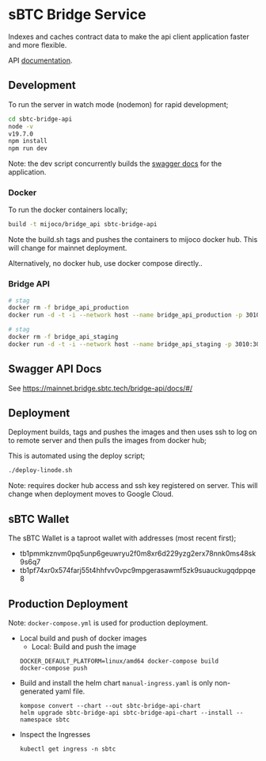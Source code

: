 # sBTC Bridge Service

Indexes and caches contract data to make the api client application faster
and more flexible.

API [documentation](https://mainnet.bridge.sbtc.tech/bridge-api/docs/).

## Development

To run the server in watch mode (nodemon) for rapid development;

```bash
cd sbtc-bridge-api
node -v
v19.7.0
npm install
npm run dev
```

Note: the dev script concurrently builds the [swagger docs](http://localhost:3010/docs) for
the application.

### Docker

To run the docker containers locally;

```bash
build -t mijoco/bridge_api sbtc-bridge-api
```

Note the build.sh tags and pushes the containers to mijoco docker hub. This will change for mainnet
deployment.

Alternatively, no docker hub, use docker compose directly..

### Bridge API

```bash
# stag
docker rm -f bridge_api_production
docker run -d -t -i --network host --name bridge_api_production -p 3010:3010 -e NODE_ENV='linode-production' -e mongoDbUrl=${SBTC_MONGO_URL} -e mongoDbName=${SBTC_MONGO_DBNAME} -e mongoUser=${SBTC_MONGO_USER} -e mongoPwd=${SBTC_MONGO_PWD} -e btcRpcUser=${SBTC_BTC_RPC_USER} -e btcRpcPwd=${SBTC_BTC_RPC_PWD}  -e btcNode=${SBTC_BTC_NODE} -e btcSchnorrReveal=${SBTC_BTC_SCHNORR_KEY_REVEAL} -e btcSchnorrReclaim=${SBTC_BTC_SCHNORR_KEY_RECLAIM} -e btcSchnorrOracle=${SBTC_BTC_SCHNORR_KEY_ORACLE} -e sbtcContractId=${SBTC_CONTRACT_ID} -e network=${SBTC_NETWORK} -e stacksApi=${SBTC_STACKS_API} -e stacksExplorerUrl=${SBTC_STACKS_EXPLORER_URL} -e bitcoinExplorerUrl=${SBTC_BITCOIN_EXPLORER_URL} -e mempoolUrl=${SBTC_BITCOIN_MEMPOOL_URL} -e blockCypherUrl=${SBTC_BITCOIN_BLOCKCYPHER_URL} -e publicAppVersion=${SBTC_PUBLIC_APP_VERSION} -e host=${SBTC_HOST} -e port=${SBTC_PORT} -e walletPath=${SBTC_WALLET_PATH} -e daoProposals=${SBTC_DOA_PROPOSALS} -e daoProposal=${SBTC_DOA_PROPOSAL} mijoco/bridge_api
```

```bash
# stag
docker rm -f bridge_api_staging
docker run -d -t -i --network host --name bridge_api_staging -p 3010:3010 -e NODE_ENV='linode-staging' -e mongoDbUrl=${SBTC_MONGO_URL} -e mongoDbName=${SBTC_MONGO_DBNAME} -e mongoUser=${SBTC_MONGO_USER} -e mongoPwd=${SBTC_MONGO_PWD} -e btcRpcUser=${SBTC_BTC_RPC_USER} -e btcRpcPwd=${SBTC_BTC_RPC_PWD}  -e btcNode=${SBTC_BTC_NODE} -e btcSchnorrReveal=${SBTC_BTC_SCHNORR_KEY_REVEAL} -e btcSchnorrReclaim=${SBTC_BTC_SCHNORR_KEY_RECLAIM} -e btcSchnorrOracle=${SBTC_BTC_SCHNORR_KEY_ORACLE} -e sbtcContractId=${SBTC_CONTRACT_ID} -e network=${SBTC_NETWORK} -e stacksApi=${SBTC_STACKS_API} -e stacksExplorerUrl=${SBTC_STACKS_EXPLORER_URL} -e bitcoinExplorerUrl=${SBTC_BITCOIN_EXPLORER_URL} -e mempoolUrl=${SBTC_BITCOIN_MEMPOOL_URL} -e blockCypherUrl=${SBTC_BITCOIN_BLOCKCYPHER_URL} -e publicAppVersion=${SBTC_PUBLIC_APP_VERSION} -e host=${SBTC_HOST} -e port=${SBTC_PORT} -e walletPath=${SBTC_WALLET_PATH} -e daoProposals=${SBTC_DOA_PROPOSALS} -e daoProposal=${SBTC_DOA_PROPOSAL} mijoco/bridge_api
```

## Swagger API Docs

See https://mainnet.bridge.sbtc.tech/bridge-api/docs/#/

## Deployment

Deployment builds, tags and pushes the images and then uses ssh to log on to remote server
and then pulls the images from docker hub;

This is automated using the deploy script;

```bash
./deploy-linode.sh
```

Note: requires docker hub access and ssh key registered on server. This will change when deployment
moves to Google Cloud.

## sBTC Wallet

The sBTC Wallet is a taproot wallet with addresses (most recent first);

- tb1pmmkznvm0pq5unp6geuwryu2f0m8xr6d229yzg2erx78nnk0ms48sk9s6q7
- tb1pf74xr0x574farj55t4hhfvv0vpc9mpgerasawmf5zk9suauckugqdppqe8

## Production Deployment

Note: `docker-compose.yml` is used for production deployment.

- Local build and push of docker images
  - Local: Build and push the image
  ```
  DOCKER_DEFAULT_PLATFORM=linux/amd64 docker-compose build
  docker-compose push
  ```
- Build and install the helm chart
  `manual-ingress.yaml` is only non-generated yaml file.
  ```
  kompose convert --chart --out sbtc-bridge-api-chart
  helm upgrade sbtc-bridge-api sbtc-bridge-api-chart --install --namespace sbtc
  ```
- Inspect the Ingresses
  ```
  kubectl get ingress -n sbtc
  ```
  